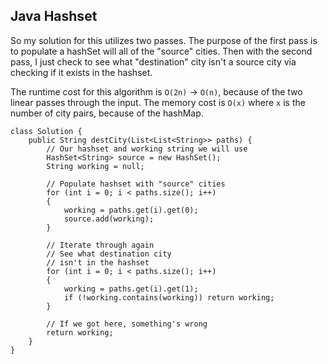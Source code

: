 ## Java Hashset

So my solution for this utilizes two passes. The purpose of the first pass is to populate a hashSet will all of the "source" cities. Then with the second pass, I just check to see what "destination" city isn't a source city via checking if it exists in the hashset.

The runtime cost for this algorithm is `O(2n)` -> `O(n)`, because of the two linear passes through the input. The memory cost is `O(x)` where `x` is the number of city pairs, because of the hashMap.

```
class Solution {
    public String destCity(List<List<String>> paths) {
        // Our hashset and working string we will use
        HashSet<String> source = new HashSet();
        String working = null;
        
        // Populate hashset with "source" cities
        for (int i = 0; i < paths.size(); i++)
        {
            working = paths.get(i).get(0);
            source.add(working);
        }
        
        // Iterate through again
        // See what destination city 
        // isn't in the hashset
        for (int i = 0; i < paths.size(); i++)
        {
            working = paths.get(i).get(1);
            if (!working.contains(working)) return working;
        }
        
        // If we got here, something's wrong
        return working;
    }
}
```


